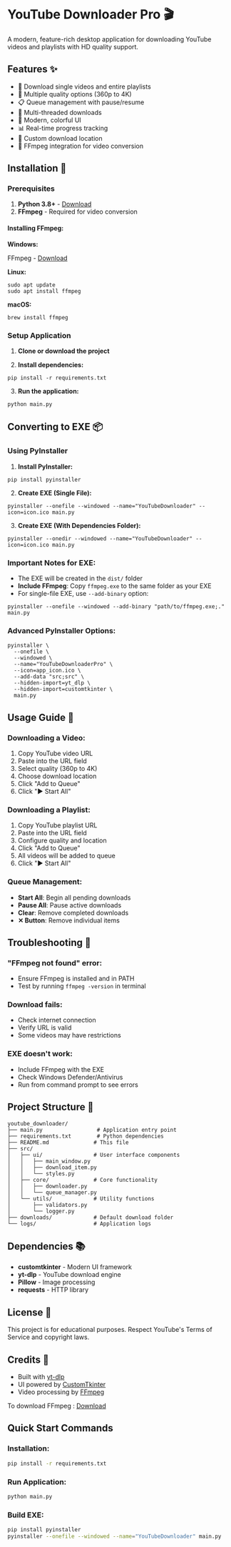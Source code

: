 # YouTube Downloader Pro 🎬

A modern, feature-rich desktop application for downloading YouTube videos and playlists with HD quality support.

## Features ✨

- 🎥 Download single videos and entire playlists
- 🎯 Multiple quality options (360p to 4K)
- 📋 Queue management with pause/resume
- 🧵 Multi-threaded downloads
- 🎨 Modern, colorful UI
- 📊 Real-time progress tracking
- 💾 Custom download location
- 🔄 FFmpeg integration for video conversion

## Installation 🚀

### Prerequisites

1. **Python 3.8+** - [Download](https://www.python.org/downloads/)
2. **FFmpeg** - Required for video conversion

#### Installing FFmpeg:

**Windows:**

FFmpeg - [Download](https://www.gyan.dev/ffmpeg/builds/ffmpeg-release-full.7z)


**Linux:**
```
sudo apt update
sudo apt install ffmpeg
```

**macOS:**
```
brew install ffmpeg
```

### Setup Application

1. **Clone or download the project**

2. **Install dependencies:**
```
pip install -r requirements.txt
```

3. **Run the application:**
```
python main.py
```

## Converting to EXE 📦

### Using PyInstaller

1. **Install PyInstaller:**
```
pip install pyinstaller
```

2. **Create EXE (Single File):**
```
pyinstaller --onefile --windowed --name="YouTubeDownloader" --icon=icon.ico main.py
```

3. **Create EXE (With Dependencies Folder):**
```
pyinstaller --onedir --windowed --name="YouTubeDownloader" --icon=icon.ico main.py
```

### Important Notes for EXE:

- The EXE will be created in the `dist/` folder
- **Include FFmpeg**: Copy `ffmpeg.exe` to the same folder as your EXE
- For single-file EXE, use `--add-binary` option:
```
pyinstaller --onefile --windowed --add-binary "path/to/ffmpeg.exe;." main.py
```

### Advanced PyInstaller Options:

```
pyinstaller \
  --onefile \
  --windowed \
  --name="YouTubeDownloaderPro" \
  --icon=app_icon.ico \
  --add-data "src;src" \
  --hidden-import=yt_dlp \
  --hidden-import=customtkinter \
  main.py
```

## Usage Guide 📖

### Downloading a Video:

1. Copy YouTube video URL
2. Paste into the URL field
3. Select quality (360p to 4K)
4. Choose download location
5. Click "Add to Queue"
6. Click "▶ Start All"

### Downloading a Playlist:

1. Copy YouTube playlist URL
2. Paste into the URL field
3. Configure quality and location
4. Click "Add to Queue"
5. All videos will be added to queue
6. Click "▶ Start All"

### Queue Management:

- **Start All**: Begin all pending downloads
- **Pause All**: Pause active downloads
- **Clear**: Remove completed downloads
- **✕ Button**: Remove individual items

## Troubleshooting 🔧

### "FFmpeg not found" error:
- Ensure FFmpeg is installed and in PATH
- Test by running `ffmpeg -version` in terminal

### Download fails:
- Check internet connection
- Verify URL is valid
- Some videos may have restrictions

### EXE doesn't work:
- Include FFmpeg with the EXE
- Check Windows Defender/Antivirus
- Run from command prompt to see errors

## Project Structure 📁

```
youtube_downloader/
├── main.py                 # Application entry point
├── requirements.txt        # Python dependencies
├── README.md              # This file
├── src/
│   ├── ui/                # User interface components
│   │   ├── main_window.py
│   │   ├── download_item.py
│   │   └── styles.py
│   ├── core/              # Core functionality
│   │   ├── downloader.py
│   │   └── queue_manager.py
│   └── utils/             # Utility functions
│       ├── validators.py
│       └── logger.py
├── downloads/             # Default download folder
└── logs/                  # Application logs
```

## Dependencies 📚

- **customtkinter** - Modern UI framework
- **yt-dlp** - YouTube download engine
- **Pillow** - Image processing
- **requests** - HTTP library

## License 📄

This project is for educational purposes. Respect YouTube's Terms of Service and copyright laws.

## Credits 👏

- Built with [yt-dlp](https://github.com/yt-dlp/yt-dlp)
- UI powered by [CustomTkinter](https://github.com/TomSchimansky/CustomTkinter)
- Video processing by [FFmpeg](https://ffmpeg.org/)

To download FFmpeg : [Download](https://www.gyan.dev/ffmpeg/builds/ffmpeg-release-full.7z)

## Quick Start Commands

### Installation:
```bash
pip install -r requirements.txt
```

### Run Application:
```bash
python main.py
```

### Build EXE:
```bash
pip install pyinstaller
pyinstaller --onefile --windowed --name="YouTubeDownloader" main.py
```
